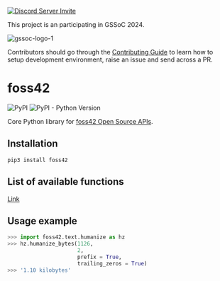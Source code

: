 [![Discord Server Invite](https://img.shields.io/badge/DISCORD-JOIN%20SERVER-5663F7?style=for-the-badge&logo=discord&logoColor=white)](https://discord.gg/2s49SCNfyJ)

This project is an participating in GSSoC 2024.

![gssoc-logo-1](https://github.com/foss42/awesome-generative-ai-apis/assets/1382619/670b651a-15d7-4869-a4d1-6613df09fa37)

Contributors should go through the [Contributing Guide](https://github.com/foss42/foss42-core/blob/main/CONTRIBUTING.md) to learn how to setup development environment, raise an issue and send across a PR.

# foss42

![PyPI](https://img.shields.io/pypi/v/foss42?logo=python&logoColor=yellow&style=for-the-badge)
![PyPI - Python Version](https://img.shields.io/pypi/pyversions/foss42?logo=python&logoColor=yellow&style=for-the-badge)

Core Python library for [foss42 Open Source APIs](https://github.com/foss42/api). 

## Installation

```
pip3 install foss42
```

## List of available functions

[Link](https://foss42.github.io/foss42-core)

## Usage example

```python
>>> import foss42.text.humanize as hz
>>> hz.humanize_bytes(1126,
                      2,
                      prefix = True,
                      trailing_zeros = True)
>>> '1.10 kilobytes'
```
